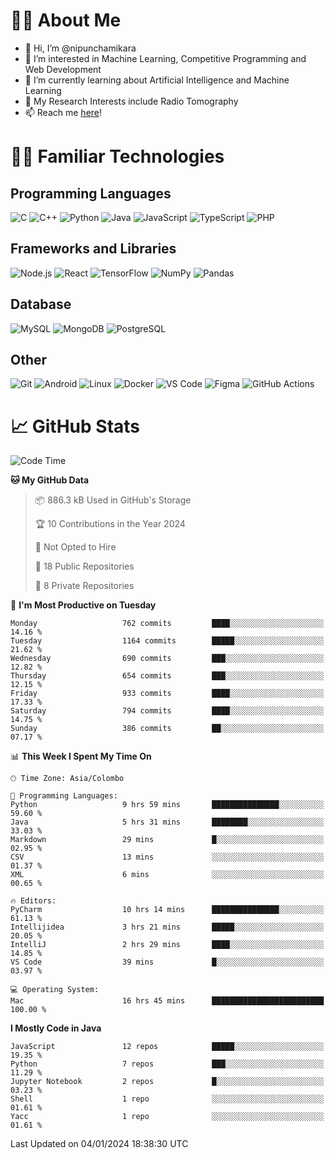 # 🙋‍♂️ About Me
- 👋 Hi, I’m @nipunchamikara
- 👀 I’m interested in Machine Learning, Competitive Programming and Web Development
- 🌱 I’m currently learning about Artificial Intelligence and Machine Learning
- 📜 My Research Interests include Radio Tomography
- 📫 Reach me [here](mailto:nipunchamikara@yahoo.com)!

# 👨‍💻 Familiar Technologies

## Programming Languages
![C](https://img.icons8.com/color/48/000000/c-programming.png "C")
![C++](https://img.icons8.com/color/48/000000/c-plus-plus-logo.png "C++")
![Python](https://img.icons8.com/color/48/000000/python.png "Python")
![Java](https://img.icons8.com/color/48/000000/java-coffee-cup-logo.png "Java")
![JavaScript](https://img.icons8.com/color/48/000000/javascript.png "JavaScript")
![TypeScript](https://img.icons8.com/color/48/000000/typescript.png "TypeScript")
![PHP](https://img.icons8.com/officel/48/000000/php-logo.png "PHP")

## Frameworks and Libraries
![Node.js](https://img.icons8.com/color/48/000000/nodejs.png "Node.js")
![React](https://img.icons8.com/officel/48/000000/react.png "React")
![TensorFlow](https://img.icons8.com/color/48/000000/tensorflow.png "TensorFlow")
![NumPy](https://img.icons8.com/color/48/000000/numpy.png "NumPy")
![Pandas](https://img.icons8.com/color/48/000000/pandas.png "Pandas")

## Database
![MySQL](https://img.icons8.com/color/48/000000/mysql-logo.png "MySQL")
![MongoDB](https://img.icons8.com/color/48/000000/mongodb.png "MongoDB")
![PostgreSQL](https://img.icons8.com/color/48/000000/postgreesql.png "PostgreSQL")

## Other
![Git](https://img.icons8.com/color/48/000000/git.png "Git")
![Android](https://img.icons8.com/color/48/000000/android-os.png "Android")
![Linux](https://img.icons8.com/color/48/000000/linux.png "Linux")
![Docker](https://img.icons8.com/color/48/000000/docker.png "Docker")
![VS Code](https://img.icons8.com/color/48/000000/visual-studio-code-2019.png "VS Code")
![Figma](https://img.icons8.com/color/48/000000/figma.png "Figma")
![GitHub Actions](https://img.icons8.com/color/48/000000/github.png "GitHub Actions")

# 📈 GitHub Stats

<!--START_SECTION:waka-->
![Code Time](http://img.shields.io/badge/Code%20Time-323%20hrs%2031%20mins-blue)

**🐱 My GitHub Data** 

> 📦 886.3 kB Used in GitHub's Storage 
 > 
> 🏆 10 Contributions in the Year 2024
 > 
> 🚫 Not Opted to Hire
 > 
> 📜 18 Public Repositories 
 > 
> 🔑 8 Private Repositories 
 > 
📅 **I'm Most Productive on Tuesday** 

```text
Monday                   762 commits         ████░░░░░░░░░░░░░░░░░░░░░   14.16 % 
Tuesday                  1164 commits        █████░░░░░░░░░░░░░░░░░░░░   21.62 % 
Wednesday                690 commits         ███░░░░░░░░░░░░░░░░░░░░░░   12.82 % 
Thursday                 654 commits         ███░░░░░░░░░░░░░░░░░░░░░░   12.15 % 
Friday                   933 commits         ████░░░░░░░░░░░░░░░░░░░░░   17.33 % 
Saturday                 794 commits         ████░░░░░░░░░░░░░░░░░░░░░   14.75 % 
Sunday                   386 commits         ██░░░░░░░░░░░░░░░░░░░░░░░   07.17 % 
```


📊 **This Week I Spent My Time On** 

```text
🕑︎ Time Zone: Asia/Colombo

💬 Programming Languages: 
Python                   9 hrs 59 mins       ███████████████░░░░░░░░░░   59.60 % 
Java                     5 hrs 31 mins       ████████░░░░░░░░░░░░░░░░░   33.03 % 
Markdown                 29 mins             █░░░░░░░░░░░░░░░░░░░░░░░░   02.95 % 
CSV                      13 mins             ░░░░░░░░░░░░░░░░░░░░░░░░░   01.37 % 
XML                      6 mins              ░░░░░░░░░░░░░░░░░░░░░░░░░   00.65 % 

🔥 Editors: 
PyCharm                  10 hrs 14 mins      ███████████████░░░░░░░░░░   61.13 % 
Intellijidea             3 hrs 21 mins       █████░░░░░░░░░░░░░░░░░░░░   20.05 % 
IntelliJ                 2 hrs 29 mins       ████░░░░░░░░░░░░░░░░░░░░░   14.85 % 
VS Code                  39 mins             █░░░░░░░░░░░░░░░░░░░░░░░░   03.97 % 

💻 Operating System: 
Mac                      16 hrs 45 mins      █████████████████████████   100.00 % 
```

**I Mostly Code in Java** 

```text
JavaScript               12 repos            █████░░░░░░░░░░░░░░░░░░░░   19.35 % 
Python                   7 repos             ███░░░░░░░░░░░░░░░░░░░░░░   11.29 % 
Jupyter Notebook         2 repos             █░░░░░░░░░░░░░░░░░░░░░░░░   03.23 % 
Shell                    1 repo              ░░░░░░░░░░░░░░░░░░░░░░░░░   01.61 % 
Yacc                     1 repo              ░░░░░░░░░░░░░░░░░░░░░░░░░   01.61 % 
```




 Last Updated on 04/01/2024 18:38:30 UTC
<!--END_SECTION:waka-->

